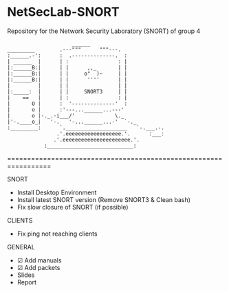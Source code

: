 # NetSecLab-SNORT
Repository for the Network Security Laboratory (SNORT) of group 4


                         ______                     
	_________        .---"""      """---.              
	:______.-':      :  .--------------.  :             
	| ______  |      | :                : |             
	|:______B:|      | |      ,,_       | |             
	|:______B:|      | |     o"  )~     | |             
	|:______B:|      | |      ''''      | |             
	|         |      | |                | |             
	|:_____:  |      | |     SNORT3     | |             
	|    ==   |      | :                : |             
	|       O |      :  '--------------'  :             
	|       o |      :'---...______...---'              
	|       o |-._.-i___/'             \._              
	|'-.____o_|   '-.   '-...______...-'  `-._          
	:_________:      `.____________________   `-.___.-. 
					.'.eeeeeeeeeeeeeeeeee.'.      :___:
		           .'.eeeeeeeeeeeeeeeeeeeeee.'.         
				:____________________________:
 


=================================================================

SNORT

-    Install Desktop Environment
-    Install latest SNORT version (Remove SNORT3 & Clean bash)
-    Fix slow closure of SNORT (if possible)

CLIENTS

-    Fix ping not reaching clients

GENERAL

- ☑ Add manuals
- ☑ Add packets
-    Slides
-    Report
